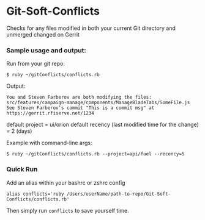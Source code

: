 # Git-Soft-Conflicts
Checks for any files modified in both your current Git directory and unmerged changed on Gerrit

### Sample usage and output:

Run from your git repo:

```
$ ruby ~/gitConflicts/conflicts.rb
```

Output:

```
You and Steven Farberov are both modifying the files: src/features/campaign-manage/components/ManageBladeTabs/SomeFile.js
See Steven Farberov's commit "This is a commit msg" at https://gerrit.rfiserve.net/1234
```

default project = ui/orion
default recency (last modified time for the change) = 2 (days)

Example with command-line args:

```
$ ruby ~/gitConflicts/conflicts.rb --project=api/fuel --recency=5
```

### Quick Run
Add an alias within your bashrc or zshrc config
```
alias conflicts='ruby /Users/userName/path-to-repo/Git-Soft-Conflicts/conflicts.rb'
```
Then simply run `conflicts` to save yourself time. 
